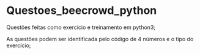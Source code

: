 # Questoes_beecrowd_python
 
 Questões feitas como exercício e treinamento em python3;

 As questões podem ser identificada pelo código de 4 números e o tipo do exercício;
